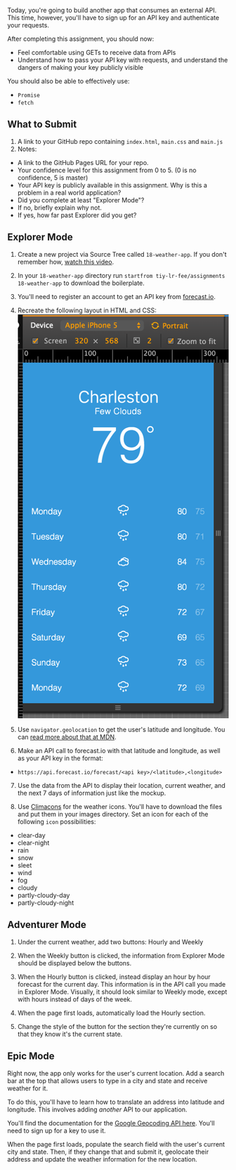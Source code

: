Today, you're going to build another app that consumes an external API. This time, however, you'll have to sign up for an API key and authenticate your requests.

After completing this assignment, you should now:

* Feel comfortable using GETs to receive data from APIs
* Understand how to pass your API key with requests, and understand the dangers of making your key publicly visible

You should also be able to effectively use:
* `Promise`
* `fetch`

## What to Submit

1. A link to your GitHub repo containing `index.html`, `main.css` and `main.js`
2. Notes:
  * A link to the GitHub Pages URL for your repo.
  * Your confidence level for this assignment from 0 to 5. (0 is no confidence, 5 is master)
  * Your API key is publicly available in this assignment. Why is this a problem in a real world application?
  * Did you complete at least "Explorer Mode"?
  * If no, briefly explain why not.
  * If yes, how far past Explorer did you get?

## Explorer Mode

1. Create a new project via Source Tree called `18-weather-app`. If you don't remember how, [watch this video](https://www.youtube.com/watch?v=Mp3LYUVKoKU).

2. In your `18-weather-app` directory run `startfrom tiy-lr-fee/assignments 18-weather-app` to download the boilerplate.

3. You'll need to register an account to get an API key from  [forecast.io](https://developer.forecast.io/).

4. Recreate the following layout in HTML and CSS:
  ![](https://raw.githubusercontent.com/TIY-LR-FEE/assignments/master/19-weather-api/weather.png)

5. Use `navigator.geolocation` to get the user's latitude and longitude. You can [read more about that at MDN](https://developer.mozilla.org/en-US/docs/Web/API/Geolocation/Using_geolocation).

6. Make an API call to forecast.io with that latitude and longitude, as well as your API key in the format:
  - `https://api.forecast.io/forecast/<api key>/<latitude>,<longitude>`

7. Use the data from the API to display their location, current weather, and the next 7 days of information just like the mockup.

8. Use [Climacons](http://adamwhitcroft.com/climacons/) for the weather icons. You'll have to download the files and put them in your images directory. Set an icon for each of the following `icon` possibilities:
  * clear-day
  * clear-night
  * rain
  * snow
  * sleet
  * wind
  * fog
  * cloudy
  * partly-cloudy-day
  * partly-cloudy-night

## Adventurer Mode

1. Under the current weather, add two buttons: Hourly and Weekly

2. When the Weekly button is clicked, the information from Explorer Mode should be displayed below the buttons.

3. When the Hourly button is clicked, instead display an hour by hour forecast for the current day. This information is in the API call you made in Explorer Mode. Visually, it should look similar to Weekly mode, except with hours instead of days of the week.

4. When the page first loads, automatically load the Hourly section.

5. Change the style of the button for the section they're currently on so that they know it's the current state.

## Epic Mode

Right now, the app only works for the user's current location. Add a search bar at the top that allows users to type in a city and state and receive weather for it.

To do this, you'll have to learn how to translate an address into latitude and longitude. This involves adding *another* API to our application.

You'll find the documentation for the [Google Geocoding API here](https://developers.google.com/maps/documentation/geocoding/intro#BYB). You'll need to sign up for a key to use it.

When the page first loads, populate the search field with the user's current city and state. Then, if they change that and submit it, geolocate their address and update the weather information for the new location.
